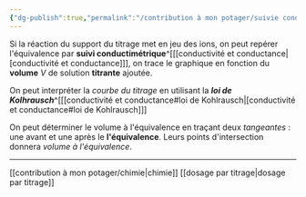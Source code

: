 ```yaml
---
{"dg-publish":true,"permalink":"/contribution à mon potager/suivie conductimétrique d'un titrage/"}
---
```


Si la réaction du support du titrage met en jeu des ions, on peut repérer l'équivalence par **suivi conductimétrique**^[[[conductivité et conductance\|[conductivité et conductance]]], on trace le graphique en fonction du **volume** $V$ de solution **titrante** ajoutée.

On peut interpréter la *courbe du titrage* en utilisant la ***loi de Kolhrausch***^[[[conductivité et conductance#loi de Kohlrausch\|[conductivité et conductance#loi de Kohlrausch]]]

On peut déterminer le volume à l'équivalence en traçant deux *tangeantes* : une avant et une après le **l'équivalence**. Leurs points d'intersection donnera *volume à l'équivalence*.

---
[[contribution à mon potager/chimie\|chimie]]
[[dosage par titrage\|dosage par titrage]]